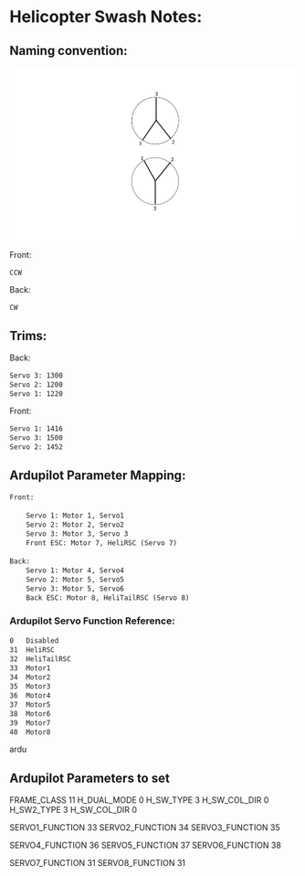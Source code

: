 # Helicopter Swash Notes:

## Naming convention:
![alt text](naming.png "Naming Convention Swash Plates")

Front:

    CCW
Back:

    CW
## Trims:

Back:

    Servo 3: 1300
    Servo 2: 1200
    Servo 1: 1220
Front:
    
    Servo 1: 1416
    Servo 3: 1500
    Servo 2: 1452 


## Ardupilot Parameter Mapping:

    Front:

        Servo 1: Motor 1, Servo1
        Servo 2: Motor 2, Servo2
        Servo 3: Motor 3, Servo 3
        Front ESC: Motor 7, HeliRSC (Servo 7)
    
    Back:
        Servo 1: Motor 4, Servo4
        Servo 2: Motor 5, Servo5
        Servo 3: Motor 5, Servo6
        Back ESC: Motor 8, HeliTailRSC (Servo 8)


### Ardupilot Servo Function Reference:

    0	Disabled
    31	HeliRSC
    32	HeliTailRSC
    33	Motor1
    34	Motor2
    35	Motor3
    36	Motor4
    37	Motor5
    38	Motor6
    39	Motor7
    40	Motor8
ardu
## Ardupilot Parameters to set

FRAME_CLASS 11
H_DUAL_MODE 0
H_SW_TYPE 3
H_SW_COL_DIR 0
H_SW2_TYPE 3
H_SW_COL_DIR 0

SERVO1_FUNCTION 33
SERVO2_FUNCTION 34
SERVO3_FUNCTION 35

SERVO4_FUNCTION 36
SERVO5_FUNCTION 37
SERVO6_FUNCTION 38

SERVO7_FUNCTION 31
SERVO8_FUNCTION 31
